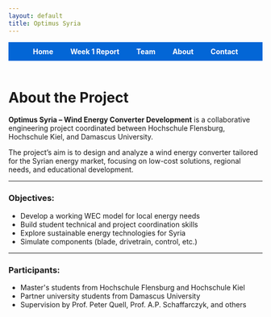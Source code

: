 ```yaml
---
layout: default
title: Optimus Syria
---
```


<!-- Top Navigation -->
<div style="text-align:center; background:#0366d6; padding:10px;">
  <a href="index.html" style="color:white; margin:0 15px; font-weight:bold; text-decoration:none;">Home</a>
  <a href="week1.html" style="color:white; margin:0 15px; font-weight:bold; text-decoration:none;">Week 1 Report</a>
  <a href="team.html" style="color:white; margin:0 15px; font-weight:bold; text-decoration:none;">Team</a>
  <a href="about.html" style="color:white; margin:0 15px; font-weight:bold; text-decoration:none;">About</a>
  <a href="contact.html" style="color:white; margin:0 15px; font-weight:bold; text-decoration:none;">Contact</a>
</div>

<br>

# About the Project

**Optimus Syria – Wind Energy Converter Development** is a collaborative engineering project coordinated between Hochschule Flensburg, Hochschule Kiel, and Damascus University.

The project’s aim is to design and analyze a wind energy converter tailored for the Syrian energy market, focusing on low-cost solutions, regional needs, and educational development.

---

### Objectives:

- Develop a working WEC model for local energy needs  
- Build student technical and project coordination skills  
- Explore sustainable energy technologies for Syria  
- Simulate components (blade, drivetrain, control, etc.)

---

### Participants:

- Master's students from Hochschule Flensburg and Hochschule Kiel  
- Partner university students from Damascus University  
- Supervision by Prof. Peter Quell, Prof. A.P. Schaffarczyk, and others
